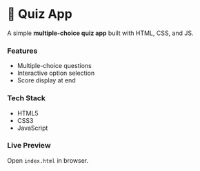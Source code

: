 # 🧠 Quiz App
A simple **multiple-choice quiz app** built with HTML, CSS, and JS.

### Features
- Multiple-choice questions  
- Interactive option selection  
- Score display at end  

### Tech Stack
- HTML5  
- CSS3  
- JavaScript  

### Live Preview
Open `index.html` in browser.
